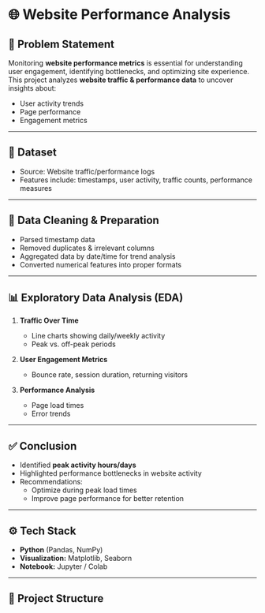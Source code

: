 # 🌐 Website Performance Analysis  

## 📌 Problem Statement  
Monitoring **website performance metrics** is essential for understanding user engagement, identifying bottlenecks, and optimizing site experience.  
This project analyzes **website traffic & performance data** to uncover insights about:  
- User activity trends  
- Page performance  
- Engagement metrics  

---

## 📂 Dataset  
- Source: Website traffic/performance logs  
- Features include: timestamps, user activity, traffic counts, performance measures  

---

## 🔧 Data Cleaning & Preparation  
- Parsed timestamp data  
- Removed duplicates & irrelevant columns  
- Aggregated data by date/time for trend analysis  
- Converted numerical features into proper formats  

---

## 📊 Exploratory Data Analysis (EDA)  
1. **Traffic Over Time**  
   - Line charts showing daily/weekly activity  
   - Peak vs. off-peak periods  

2. **User Engagement Metrics**  
   - Bounce rate, session duration, returning visitors  

3. **Performance Analysis**  
   - Page load times  
   - Error trends  

---

## ✅ Conclusion  
- Identified **peak activity hours/days**  
- Highlighted performance bottlenecks in website activity  
- Recommendations:  
  - Optimize during peak load times  
  - Improve page performance for better retention  

---

## ⚙️ Tech Stack  
- **Python** (Pandas, NumPy)  
- **Visualization:** Matplotlib, Seaborn  
- **Notebook:** Jupyter / Colab  

---

## 📁 Project Structure  


